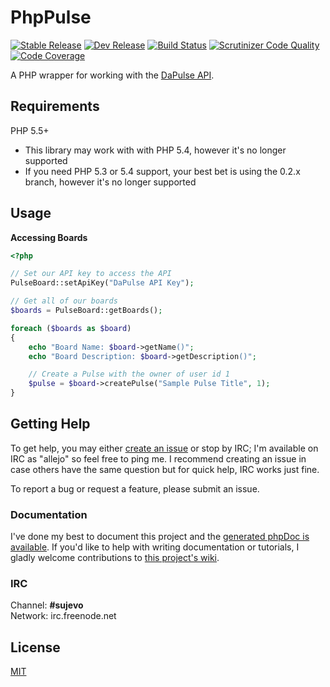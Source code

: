 # PhpPulse

[![Stable Release](https://img.shields.io/packagist/v/allejo/php-pulse.svg)](https://packagist.org/packages/allejo/php-pulse)
[![Dev Release](https://img.shields.io/packagist/vpre/allejo/php-pulse.svg)](https://packagist.org/packages/allejo/php-pulse)
[![Build Status](https://travis-ci.org/allejo/PhpPulse.svg?branch=master)](https://travis-ci.org/allejo/PhpPulse)
[![Scrutinizer Code Quality](https://scrutinizer-ci.com/g/allejo/PhpPulse/badges/quality-score.png?b=master)](https://scrutinizer-ci.com/g/allejo/PhpPulse/?branch=master)
[![Code Coverage](https://scrutinizer-ci.com/g/allejo/PhpPulse/badges/coverage.png?b=master)](https://scrutinizer-ci.com/g/allejo/PhpPulse/?branch=master)

A PHP wrapper for working with the [DaPulse API](https://developers.dapulse.com/).

## Requirements

PHP 5.5+

- This library may work with with PHP 5.4, however it's no longer supported
- If you need PHP 5.3 or 5.4 support, your best bet is using the 0.2.x branch, however it's no longer supported

## Usage

**Accessing Boards**

```php
<?php

// Set our API key to access the API
PulseBoard::setApiKey("DaPulse API Key");

// Get all of our boards
$boards = PulseBoard::getBoards();

foreach ($boards as $board)
{
    echo "Board Name: $board->getName()";
    echo "Board Description: $board->getDescription()";

    // Create a Pulse with the owner of user id 1
    $pulse = $board->createPulse("Sample Pulse Title", 1);
}
```

## Getting Help

To get help, you may either [create an issue](https://github.com/allejo/PhpPulse/issues) or stop by IRC; I'm available on IRC as "allejo" so feel free to ping me. I recommend creating an issue in case others have the same question but for quick help, IRC works just fine.

To report a bug or request a feature, please submit an issue.

### Documentation

I've done my best to document this project and the [generated phpDoc is available](http://docs.allejo.io/PhpPulse/). If you'd like to help with writing documentation or tutorials, I gladly welcome contributions to [this project's wiki](https://github.com/allejo/PhpPulse/wiki).

### IRC

Channel: **#sujevo**  
Network: irc.freenode.net

## License

[MIT](https://github.com/allejo/PhpPulse/blob/master/LICENSE.md)
